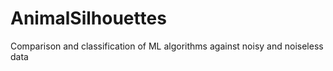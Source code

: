 AnimalSilhouettes
=================

Comparison and classification of ML algorithms against noisy and noiseless data
